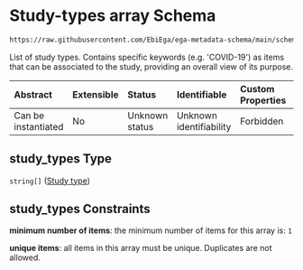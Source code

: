 # Study-types array Schema

```txt
https://raw.githubusercontent.com/EbiEga/ega-metadata-schema/main/schemas/EGA.study.json#/properties/study_types
```

List of study types. Contains specific keywords (e.g. 'COVID-19') as items that can be associated to the study, providing an overall view of its purpose.

| Abstract            | Extensible | Status         | Identifiable            | Custom Properties | Additional Properties | Access Restrictions | Defined In                                                                 |
| :------------------ | :--------- | :------------- | :---------------------- | :---------------- | :-------------------- | :------------------ | :------------------------------------------------------------------------- |
| Can be instantiated | No         | Unknown status | Unknown identifiability | Forbidden         | Forbidden             | none                | [EGA.study.json\*](../../../schemas/EGA.study.json "open original schema") |

## study\_types Type

`string[]` ([Study type](ega-18-properties-study-types-array-study-type.md))

## study\_types Constraints

**minimum number of items**: the minimum number of items for this array is: `1`

**unique items**: all items in this array must be unique. Duplicates are not allowed.
